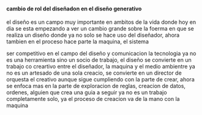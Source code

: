 #### cambio de rol del diseñadon en el diseño generativo
el diseño es un campo muy importante en ambitos de la vida donde hoy en dia se esta empezando a ver un cambio grande sobre la foerma en que se realiza un diseño donde ya no solo se hace uso del diseñador,
ahora tambien en el proceso hace parte la maquina, el sistema 

ser competitivo en el campo del diseño y comunicacion 
la tecnologia ya no es una herramienta sino un socio de trabajo, el diseño se convierte en un trabajo co creartivo entre el diseñador, la maquina y el medio ambientre
ya no es un artesado de una sola creacio, se  convierte en un director de orquesta 
el creativo aunque sigue cumpliendo con la parte de crear, ahora se enfoca mas en la parte de exploracion de reglas, creacion de datos, ordenes, alguien que crea una guia a seguir 
ya no es un trabajo completamente solo, ya el proceso de creacion va de la mano con la maquina 

